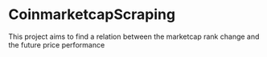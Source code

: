 # CoinmarketcapScraping
This project aims to find a relation between the marketcap rank change and the future price performance
